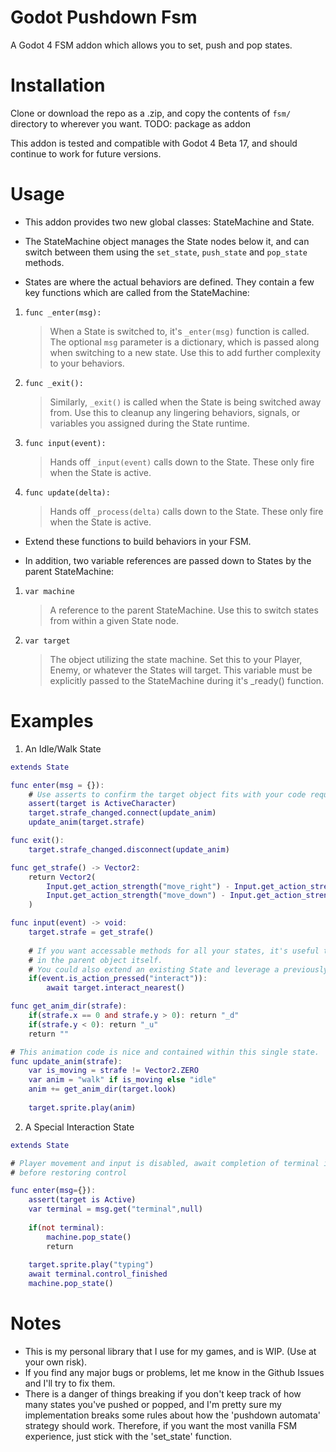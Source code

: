 # Godot Pushdown Fsm
A Godot 4 FSM addon which allows you to set, push and pop states.

# Installation
Clone or download the repo as a .zip, and copy the contents of ```fsm/``` directory to wherever you want.
TODO: package as addon

This addon is tested and compatible with Godot 4 Beta 17, and should continue to work for future versions.

# Usage
- This addon provides two new global classes: StateMachine and State.

- The StateMachine object manages the State nodes below it, and can switch between them using the ```set_state```, ```push_state``` and ```pop_state``` methods.

- States are where the actual behaviors are defined. They contain a few key functions which are called from the StateMachine:

1. ```func _enter(msg):```
    > When a State is switched to, it's ```_enter(msg)``` function is called. The optional ```msg``` 
    > parameter is a dictionary, which is passed along when switching to a new state. Use this to add 
    > further complexity to your behaviors.

2. ```func _exit():```
    > Similarly, ```_exit()``` is called when the State is being switched away from. Use this to cleanup any
    > lingering behaviors, signals, or variables you assigned during the State runtime.

3. ```func input(event):```
    > Hands off ```_input(event)``` calls down to the State. These only fire when the State is active.

4. ```func update(delta):```
    > Hands off ```_process(delta)``` calls down to the State. These only fire when the State is active.

- Extend these functions to build behaviors in your FSM.

- In addition, two variable references are passed down to States by the parent StateMachine:
1. ```var machine```
    > A reference to the parent StateMachine. Use this to switch states from within a given State node.

2. ```var target```
    > The object utilizing the state machine. Set this to your Player, Enemy, or whatever the States will target. This variable must be explicitly passed to the StateMachine during it's _ready() function.

# Examples
1. An Idle/Walk State

```gd
extends State

func enter(msg = {}):
    # Use asserts to confirm the target object fits with your code requirements
	assert(target is ActiveCharacter)
	target.strafe_changed.connect(update_anim)
	update_anim(target.strafe)

func exit():
	target.strafe_changed.disconnect(update_anim)

func get_strafe() -> Vector2:
	return Vector2(
		Input.get_action_strength("move_right") - Input.get_action_strength("move_left"), 
		Input.get_action_strength("move_down") - Input.get_action_strength("move_up")
	)

func input(event) -> void:
	target.strafe = get_strafe()
	
    # If you want accessable methods for all your states, it's useful to put them
    # in the parent object itself.
    # You could also extend an existing State and leverage a previously written function.
	if(event.is_action_pressed("interact")):
		await target.interact_nearest()

func get_anim_dir(strafe):
	if(strafe.x == 0 and strafe.y > 0): return "_d"
	if(strafe.y < 0): return "_u"
	return ""

# This animation code is nice and contained within this single state.
func update_anim(strafe):
	var is_moving = strafe != Vector2.ZERO
	var anim = "walk" if is_moving else "idle"
	anim += get_anim_dir(target.look)
	
	target.sprite.play(anim)
```

2. A Special Interaction State

```gd
extends State

# Player movement and input is disabled, await completion of terminal input 
# before restoring control

func enter(msg={}):
	assert(target is Active)
	var terminal = msg.get("terminal",null)
	
	if(not terminal):
		machine.pop_state()
		return
	
	target.sprite.play("typing")
	await terminal.control_finished
	machine.pop_state()
```

# Notes
- This is my personal library that I use for my games, and is WIP. (Use at your own risk).
- If you find any major bugs or problems, let me know in the Github Issues and I'll try to fix them.
- There is a danger of things breaking if you don't keep track of how many states you've pushed or popped, and I'm pretty sure my implementation breaks some rules about how the 'pushdown automata' strategy should work. Therefore, if you want the most vanilla FSM experience, just stick with the 'set_state' function.

